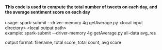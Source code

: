 #### This code is used to compute the total number of tweets on each day, and the average sentiment score on each day

usage: spark-submit --driver-memory 4g getAverage.py \<local input directory> \<local output path>   
example: spark-submit --driver-memory 4g getAverage.py all-data avg_res  

output format: filename, total score, total count, avg score
